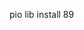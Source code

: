pio lib install 89

<!-- pio lib install "WiFi@^89.0" -->

 <!-- pio run -t upload -->

 <!-- pio device monitor -b 115200  -->

 <!-- pio lib install "knolleary/PubSubClient"
 -->

 <!-- https://testclient-cloud.mqtt.cool/ -->

 <!-- https://www.youtube.com/watch?v=5tG3JXFYrUo&t=60s -->

<!-- Serial.println() เพื่อแสดง "HELLO WORLD" -->


